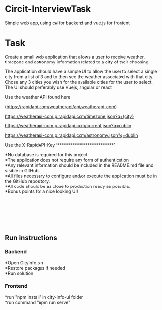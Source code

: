 # Circit-InterviewTask
Simple web app, using c# for backend and vue.js for frontent<br />


# Task<br />
Create a small web application that allows a user to receive weather,
timezone and astronomy information related to a city of their choosing

The application should have a simple UI to allow the user to select a single city from a list of 3 and to then see the weather associated with that city.
Chose any 3 cities you wish for the available cities for the user to select.
The UI should preferably use Vuejs, angular or react

Use the weather API found here 

(https://rapidapi.com/weatherapi/api/weatherapi-com)

https://weatherapi-com.p.rapidapi.com/timezone.json?q={city}

https://weatherapi-com.p.rapidapi.com/current.json?q=dublin

https://weatherapi-com.p.rapidapi.com/astronomy.json?q=dublin


Use the X-RapidAPI-Key ‘**************************’

*No database is required for this project<br />
*The application does not require any form of authentication<br />
*Any relevant information should be included in the README.md file and visible in GitHub.<br />
*All files necessary to configure and/or execute the application must be in the GitHub repository.<br />
*All code should be as close to production ready as possible.<br />
*Bonus points for a nice looking UI!<br />



<br /><br /><br /><br /><br />

## Run instructions

### Backend
*Open CityInfo.sln <br />
*Restore packages if needed<br />
*Run solution<br />

### Frontend
*run "npm install" in city-info-ui folder<br />
*run command "npm run serve"<br />
